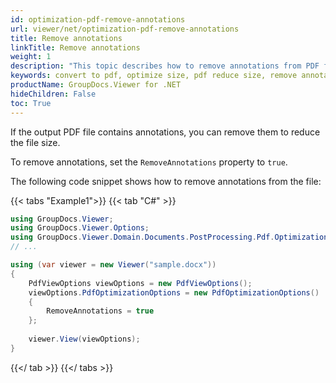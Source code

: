 ```yaml
---
id: optimization-pdf-remove-annotations
url: viewer/net/optimization-pdf-remove-annotations
title: Remove annotations
linkTitle: Remove annotations
weight: 1
description: "This topic describes how to remove annotations from PDF file using the GroupDocs.Viewer .NET API (C#)."
keywords: convert to pdf, optimize size, pdf reduce size, remove annotations
productName: GroupDocs.Viewer for .NET
hideChildren: False
toc: True
---
```

If the output PDF file contains annotations, you can remove them to reduce the file size.

To remove annotations, set the `RemoveAnnotations` property to `true`.

The following code snippet shows how to remove annotations from the file:

{{< tabs "Example1">}}
{{< tab "C#" >}}
```csharp
using GroupDocs.Viewer;
using GroupDocs.Viewer.Options;
using GroupDocs.Viewer.Domain.Documents.PostProcessing.Pdf.Optimization;
// ...

using (var viewer = new Viewer("sample.docx"))
{
    PdfViewOptions viewOptions = new PdfViewOptions();
    viewOptions.PdfOptimizationOptions = new PdfOptimizationOptions()
    {
        RemoveAnnotations = true
    };
     
    viewer.View(viewOptions);
}
```
{{</ tab >}}
{{</ tabs >}}
